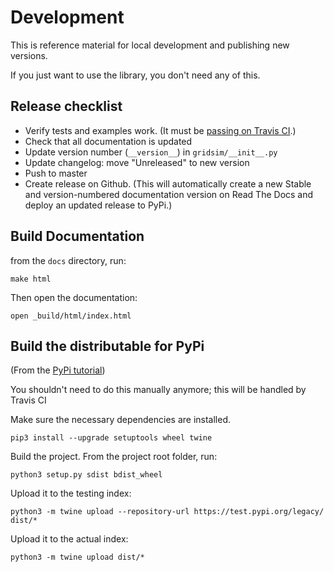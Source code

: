 # Development

This is reference material for local development and publishing new versions.

If you just want to use the library, you don't need any of this.

## Release checklist

- Verify tests and examples work. (It must be [passing on Travis CI](https://travis-ci.com/github/jtebert/gridsim).)
- Check that all documentation is updated
- Update version number (`__version__`) in `gridsim/__init__.py`
- Update changelog: move "Unreleased" to new version
- Push to master
- Create release on Github. (This will automatically create a new Stable and version-numbered documentation version on Read The Docs and deploy an updated release to PyPi.)

## Build Documentation

from the `docs` directory, run:

```shell
make html
```

Then open the documentation:

```shell
open _build/html/index.html
```

## Build the distributable for PyPi

(From the [PyPi tutorial](https://packaging.python.org/tutorials/packaging-projects/))

You shouldn't need to do this manually anymore; this will be handled by Travis CI

Make sure the necessary dependencies are installed.

```shell
pip3 install --upgrade setuptools wheel twine
```

Build the project. From the project root folder, run:

```shell
python3 setup.py sdist bdist_wheel
```

Upload it to the testing index:

```shell
python3 -m twine upload --repository-url https://test.pypi.org/legacy/ dist/*
```

Upload it to the actual index:

```shell
python3 -m twine upload dist/*
```

